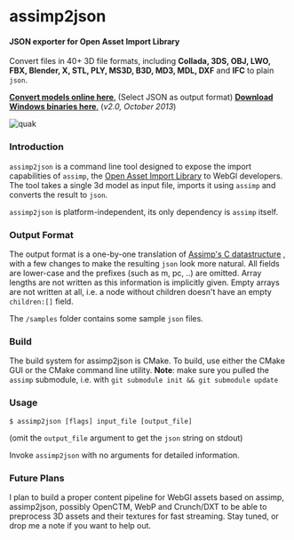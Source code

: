 assimp2json
========

#### JSON exporter for Open Asset Import Library ####

Convert files in 40+ 3D file formats, including __Collada, 3DS, OBJ, LWO, FBX, Blender, X, STL, PLY, MS3D, B3D, MD3, MDL, DXF__ and __IFC__ to plain `json`.

[__Convert models online here__.](http://www.greentoken.de/onlineconv/) (Select JSON as output format)
[__Download Windows binaries here__.](https://github.com/acgessler/assimp2json/releases) (_v2.0, October 2013_)

![quak](http://s21.postimg.org/nu1bfiobr/dwarf22.png)

### Introduction ###

`assimp2json` is a command line tool designed to expose the import capabilities of `assimp`, the [Open Asset Import Library](http://assimp.sourceforge.net) to WebGl developers. The tool takes a single 3d model as input file, imports it using `assimp` and converts the result to `json`.

`assimp2json` is platform-independent, its only dependency is `assimp` itself.

### Output Format ###

The output format is a one-by-one translation of [Assimp's C datastructure](http://assimp.sourceforge.net/lib_html/structai_scene.html) , with a few changes to make the resulting `json` look more natural. All fields are lower-case and the prefixes (such as m, pc, ..) are omitted. Array lengths are not written as this information is implicitly given. Empty arrays are not written at all, i.e. a node without children doesn't have an empty `children:[]` field.

The `/samples` folder contains some sample `json` files.

### Build ###

The build system for assimp2json is CMake. To build, use either the CMake GUI or the CMake command line utility. __Note__: make sure you pulled the `assimp` submodule, i.e. with `git submodule init && git submodule update`

### Usage ###

``` 
$ assimp2json [flags] input_file [output_file] 
```

(omit the `output_file` argument to get the `json` string on stdout)

Invoke `assimp2json` with no arguments for detailed information.

### Future Plans ###

I plan to build a proper content pipeline for WebGl assets based on assimp, assimp2json, possibly OpenCTM, WebP and Crunch/DXT to be able to preprocess 3D assets and their textures for fast streaming. Stay tuned, or drop me a note if you want to help out.








